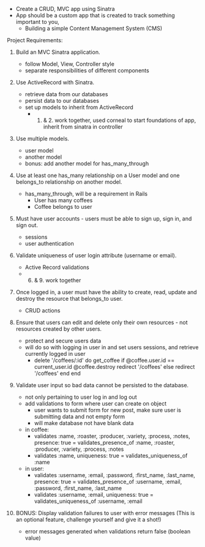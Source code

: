 - Create a CRUD, MVC app using Sinatra
- App should be a custom app that is created to track something important to you, 
    - Building a simple Content Management System (CMS)

Project Requirements:
1. Build an MVC Sinatra application.
    - follow Model, View, Controller style
    - separate responsibilities of different components

2. Use ActiveRecord with Sinatra.
    - retrieve data from our databases
    - persist data to our databases
    - set up models to inherit from ActiveRecord
        - 1. & 2. work together, used corneal to start foundations of app, inherit from sinatra in controller

3. Use multiple models. 
    - user model
    - another model
    - bonus: add another model for has_many_through

4. Use at least one has_many relationship on a User model and one belongs_to relationship on another model.
    - has_many_through, will be a requirement in Rails
        - User has many coffees
        - Coffee belongs to user

5. Must have user accounts - users must be able to sign up, sign in, and sign out.
    - sessions
    - user authentication

6. Validate uniqueness of user login attribute (username or email).
    - Active Record validations
    - 6. & 9. work together

7. Once logged in, a user must have the ability to create, read, update and destroy the resource that belongs_to user.
    - CRUD actions

8. Ensure that users can edit and delete only their own resources - not resources created by other users.
    - protect and secure users data
    - will do so with logging in user in and set users sessions, and retrieve currently logged in user
        - delete '/coffees/:id' do
                get_coffee
                if @coffee.user.id == current_user.id
                @coffee.destroy
                redirect '/coffees'
            else
                redirect '/coffees'
            end
        end

9. Validate user input so bad data cannot be persisted to the database.
    - not only pertaining to user log in and log out
    - add validations to form where user can create on object
        - user wants to submit form for new post, make sure user is submitting data and not empty form
        - will make database not have blank data
    - in coffee:
        - validates :name, :roaster, :producer, :variety, :process, :notes, presence: true
            = validates_presence_of :name, :roaster, :producer, :variety, :process, :notes
        - validates :name, uniqueness: true
            = validates_uniqueness_of :name
    - in user:
        - validates :username, :email, :password, :first_name, :last_name, presence: true
            = validates_presence_of :username, :email, :password, :first_name, :last_name
        - validates :username, :email, uniqueness: true
            = validates_uniqueness_of :username, :email
10. BONUS: Display validation failures to user with error messages (This is an optional feature, challenge yourself and give it a shot!)
    - error messages generated when validations return false (boolean value)